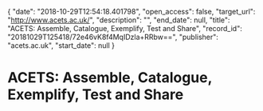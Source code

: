 {
  "date": "2018-10-29T12:54:18.401798", 
  "open_access": false, 
  "target_url": "http://www.acets.ac.uk/", 
  "description": "", 
  "end_date": null, 
  "title": "ACETS: Assemble, Catalogue, Exemplify, Test and Share", 
  "record_id": "20181029T125418/72e46vK8f4MqIDzla+RRbw==", 
  "publisher": "acets.ac.uk", 
  "start_date": null
}

# ACETS: Assemble, Catalogue, Exemplify, Test and Share

